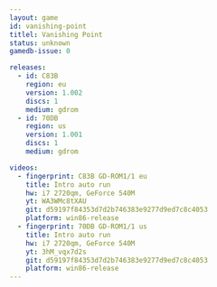 ```yaml
---
layout: game
id: vanishing-point
titlel: Vanishing Point
status: unknown
gamedb-issue: 0

releases:
  - id: C83B
    region: eu
    version: 1.002
    discs: 1
    medium: gdrom
  - id: 70DB
    region: us
    version: 1.001
    discs: 1
    medium: gdrom

videos:
  - fingerprint: C83B GD-ROM1/1 eu
    title: Intro auto run
    hw: i7 2720qm, GeForce 540M
    yt: WA3WMc8tXAU
    git: d59197f84353d7d2b746383e9277d9ed7c8c4053
    platform: win86-release
  - fingerprint: 70DB GD-ROM1/1 us
    title: Intro auto run
    hw: i7 2720qm, GeForce 540M
    yt: 3hM_vqx7d2s
    git: d59197f84353d7d2b746383e9277d9ed7c8c4053
    platform: win86-release
---
```

